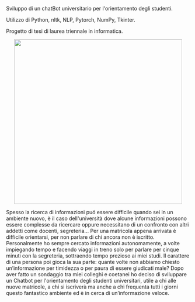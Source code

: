 Sviluppo di un chatBot universitario per l'orientamento degli studenti.

Utilizzo di Python, nltk, NLP, Pytorch, NumPy, Tkinter.

Progetto di tesi di laurea triennale in informatica.


<p align="center">
  <img width="460" height="450" src="https://user-images.githubusercontent.com/56475652/216560660-46bcba6c-e0dc-46b0-80ea-0e148f1b7aa3.png">
</p>


Spesso la ricerca di informazioni puó essere difficile quando sei in un ambiente nuovo, è il caso dell'università dove alcune informazioni possono essere complesse da ricercare oppure necessitano di un confronto con altri addetti come docenti, segreteria...
Per una matricola appena arrivata è difficile orientarsi, per non parlare di chi ancora non è iscritto.
Personalmente ho sempre cercato informazioni autonomamente, a volte impiegando tempo e facendo viaggi in treno solo per parlare per cinque minuti con la segreteria, sottraendo tempo prezioso ai miei studi.
Il carattere di una persona poi gioca la sua parte: quante volte non abbiamo chiesto un’informazione per timidezza o per paura di essere giudicati male?
Dopo aver fatto un sondaggio tra miei colleghi e coetanei ho deciso di sviluppare un Chatbot per l'orientamento degli studenti universitari, utile a chi alle nuove matricole, a chi si iscriverà ma anche a chi frequenta tutti i giorni questo fantastico ambiente ed è in cerca di un’informazione veloce.

